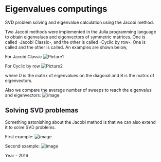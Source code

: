 # Eigenvalues computings
SVD problem solving and eigenvalue calculation using the Jacobi method.

Two Jacobi methods were implemented in the Julia programming language to obtain eigenvalues and eigenvectors of symmetric matrices. One is called -Jacobi Classic-, and the other is called -Cyclic by row-. One is called  and the other is called. An examples are shown below,

For Jacobi Classic
![Picture1](https://github.com/YairCCastillo/EigenComputing/assets/49602985/84bf7c60-9a49-4590-875d-a863796d09a7)

For Cyclic by row
![Picture2](https://github.com/YairCCastillo/EigenComputing/assets/49602985/c3376b47-f1f8-42ee-8e1e-c0fe6a02823d)

where D is the matrix of eigenvalues on the diagonal and B is the matrix of eigenvectors.

Also we compare the average number of sweeps to reach the eigenvalus and eigenvectors:
![image](https://github.com/YairCCastillo/EigenComputing/assets/49602985/d1f3e22e-be4e-49a2-b340-2d13f763ff8f)

## Solving SVD problemas

Something astonishing about the Jacobi method is that we can also extend it to solve SVD problems. 

First example:
![image](https://github.com/YairCCastillo/EigenComputing/assets/49602985/992bda1b-dd09-45fd-85f7-c30c6fb8def7)

Second example:
![image](https://github.com/YairCCastillo/EigenComputing/assets/49602985/d012ce8b-315a-4c05-9836-2ad80ccb5426)

Year - 2016
